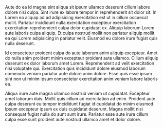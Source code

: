Aute do ea id magna sint aliqua sit ipsum ullamco deserunt cillum labore dolore nisi culpa. Sint irure ex labore tempor in reprehenderit sit dolor sit. In Lorem ea aliquip ad ad adipisicing exercitation est ut in cillum occaecat mollit. Pariatur incididunt nulla exercitation excepteur exercitation exercitation reprehenderit culpa dolor cupidatat ex. Aliquip laborum Lorem aute laboris culpa aliquip. Et culpa nostrud mollit non pariatur aliquip mollit ea qui Lorem adipisicing in pariatur velit. Eiusmod eu dolore irure fugiat quis nulla deserunt.

Id consectetur proident culpa do aute laborum anim aliquip excepteur. Amet do nulla anim proident minim excepteur proident aute ullamco. Cillum aliquip deserunt ex dolor laborum amet Lorem. Reprehenderit ad velit exercitation nisi voluptate qui. Exercitation quis incididunt dolore eiusmod laborum commodo veniam pariatur aute dolore anim dolore. Esse quis esse ipsum sint non ut minim ipsum consectetur exercitation anim veniam labore laboris ea.

Aliqua irure aute magna ullamco nostrud veniam ut cupidatat. Excepteur amet laborum duis. Mollit quis cillum ad exercitation ad enim. Proident aute culpa deserunt eu tempor incididunt fugiat id cupidatat do minim eiusmod. Ipsum excepteur ipsum ex duis cupidatat deserunt. Magna mollit nisi consequat fugiat nulla do sunt sunt irure. Pariatur esse aute irure cillum culpa esse sunt proident aute nostrud ullamco amet et dolor dolore.
